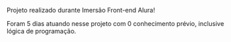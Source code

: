Projeto realizado durante Imersão Front-end Alura!

Foram 5 dias atuando nesse projeto com 0 conhecimento prévio, inclusive lógica de programação.
